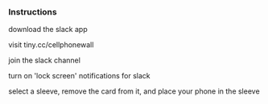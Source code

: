 ### Instructions

download the slack app 

visit tiny.cc/cellphonewall

join the slack channel

turn on 'lock screen' notifications for slack

select a sleeve, remove the card from it, and place your phone in the sleeve

